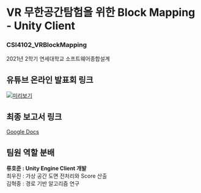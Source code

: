 # VR 무한공간탐험을 위한 Block Mapping - Unity Client
### CSI4102_VRBlockMapping
2021년 2학기 연세대학교 소프트웨어종합설계

## 유튜브 온라인 발표회 링크
[![미리보기](https://img.youtube.com/vi/_PSkSzcW22c/0.jpg)](https://www.youtube.com/watch?v=_PSkSzcW22c)

## 최종 보고서 링크
[Google Docs](https://docs.google.com/document/d/1YPfQ5dSBJy1oRg7JKcmnJ9NX--ga8Tej/edit?usp=sharing&ouid=107441156213465898764&rtpof=true&sd=true)

## 팀원 역할 분배
**류호준 : Unity Engine Client 개발**   
최우진 : 가상 공간 도면 전처리와 Score 산출     
김혁중 : 경로 기반 알고리즘 연구
